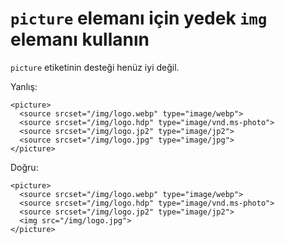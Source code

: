 # `picture` elemanı için yedek `img` elemanı kullanın

`picture` etiketinin desteği henüz iyi değil.

Yanlış:

```
<picture>
  <source srcset="/img/logo.webp" type="image/webp">
  <source srcset="/img/logo.hdp" type="image/vnd.ms-photo">
  <source srcset="/img/logo.jp2" type="image/jp2">
  <source srcset="/img/logo.jpg" type="image/jpg">
</picture>
```

Doğru:

```
<picture>
  <source srcset="/img/logo.webp" type="image/webp">
  <source srcset="/img/logo.hdp" type="image/vnd.ms-photo">
  <source srcset="/img/logo.jp2" type="image/jp2">
  <img src="/img/logo.jpg">
</picture>
```
